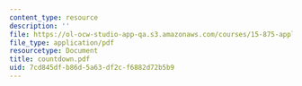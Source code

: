 ```yaml
---
content_type: resource
description: ''
file: https://ol-ocw-studio-app-qa.s3.amazonaws.com/courses/15-875-applications-of-system-dynamics-spring-2004/7cd845dfb86d5a63df2cf6882d72b5b9_countdown.pdf
file_type: application/pdf
resourcetype: Document
title: countdown.pdf
uid: 7cd845df-b86d-5a63-df2c-f6882d72b5b9
---
```

